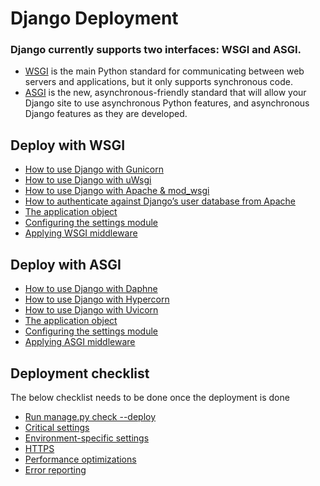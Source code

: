 # Django Deployment

### Django currently supports two interfaces: WSGI and ASGI.
- [WSGI](https://wsgi.readthedocs.io/en/latest/) is the main Python standard for communicating between web servers and applications, but it only supports synchronous code.
- [ASGI](https://asgi.readthedocs.io/en/latest/) is the new, asynchronous-friendly standard that will allow your Django site to use asynchronous Python features, and asynchronous Django features as they are developed.

## Deploy with WSGI
- [How to use Django with Gunicorn](url)
- [How to use Django with uWsgi](url)
- [How to use Django with Apache & mod_wsgi](url)
- [How to authenticate against Django’s user database from Apache](url)
- [The application object](url)
- [Configuring the settings module](url)
- [Applying WSGI middleware](url)

## Deploy with ASGI
- [How to use Django with Daphne](url)
- [How to use Django with Hypercorn](url)
- [How to use Django with Uvicorn](url)
- [The application object](url)
- [Configuring the settings module](url)
- [Applying ASGI middleware](url)

## Deployment checklist
The below checklist needs to be done once the deployment is done
- [Run manage.py check --deploy](url)
- [Critical settings](url)
- [Environment-specific settings](url)
- [HTTPS](url)
- [Performance optimizations](url)
- [Error reporting](url)
